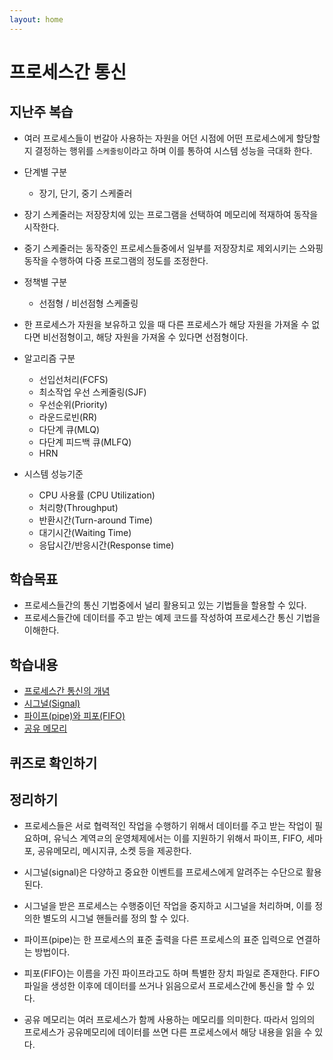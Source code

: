 ```yaml
---
layout: home
---
```

# 프로세스간 통신



## 지난주 복습

* 여러 프로세스들이 번갈아 사용하는 자원을 어던 시점에 어떤 프로세스에게 할당할지 결정하는 행위를 `스케줄링`이라고 하며 이를 통하여 시스템 성능을 극대화 한다.
* 단계별 구분
  * 장기, 단기, 중기 스케줄러
* 장기 스케줄러는 저장장치에 있는 프로그램을 선택하여 메모리에 적재하여 동작을 시작한다.
* 중기 스케줄러는 동작중인 프로세스들중에서 일부를 저장장치로 제외시키는 스와핑 동작을 수행하여 다중 프로그램의 정도를 조정한다.



* 정책별 구분
  * 선점형 / 비선점형 스케줄링
* 한 프로세스가 자원을 보유하고 있을 때 다른 프로세스가 해당 자원을 가져올 수 없다면 비선점형이고, 해당 자원을 가져올 수 있다면 선점형이다.



* 알고리즘 구분
  * 선입선처리(FCFS)
  * 최소작업 우선 스케줄링(SJF)
  * 우선순위(Priority)
  * 라운드로빈(RR)
  * 다단계 큐(MLQ)
  * 다단계 피드백 큐(MLFQ)
  * HRN



* 시스템 성능기준
  * CPU 사용률 (CPU Utilization)
  * 처리향(Throughput)
  * 반환시간(Turn-around Time)
  * 대기시간(Waiting Time)
  * 응답시간/반응시간(Response time)



## 학습목표

* 프로세스들간의 통신 기법중에서 널리 활용되고 있는 기법들을 할용할 수 있다.
* 프로세스들간에 데이터를 주고 받는 예제 코드를 작성하여 프로세스간 통신 기법을 이해한다.



## 학습내용

* [프로세스간 통신의 개념](01)
* [시그널(Signal)](signal)
* [파이프(pipe)와 피포(FIFO)](pipe)
* [공유 메모리](04)



## 퀴즈로 확인하기







## 정리하기

* 프로세스들은 서로 협력적인 작업을 수행하기 위해서 데이터를 주고 받는 작업이 필요하며, 유닉스 계역ㄹ의 운영체제에서는 이를 지원하기 위해서 파이프, FIFO, 세마포, 공유메모리, 메시지큐, 소켓 등을 제공한다.



* 시그널(signal)은 다양하고 중요한 이벤트를 프로세스에게 알려주는 수단으로 활용된다.
* 시그널을 받은 프로세스는 수행중이던 작업을 중지하고 시그널을 처리하며, 이를 정의한 별도의 시그널 핸들러를 정의 할 수 있다.



* 파이프(pipe)는 한  프로세스의 표준 출력을 다른 프로세스의 표준 입력으로 연결하는 방법이다.



* 피포(FIFO)는 이름을 가진 파이프라고도 하며 특별한 장치 파일로 존재한다. FIFO 파일을 생성한 이후에 데이터를 쓰거나 읽음으로서 프로세스간에 통신을 할 수 있다.



* 공유 메모리는 여러 프로세스가 함께 사용하는 메모리를 의미한다. 따라서 임의의 프로세스가 공유메모리에 데이터를 쓰면 다른 프로세스에서 해당 내용을 읽을 수 있다.







